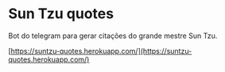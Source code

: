 # Sun Tzu quotes

Bot do telegram para gerar citações do grande mestre Sun Tzu.


[https://suntzu-quotes.herokuapp.com/](https://suntzu-quotes.herokuapp.com/)
